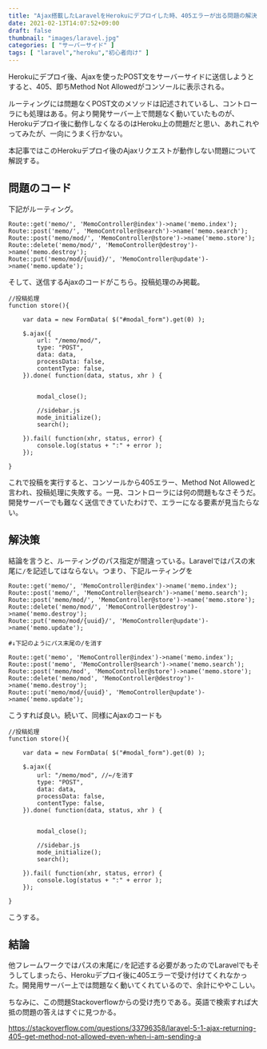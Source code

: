 ```yaml
---
title: "Ajax搭載したLaravelをHerokuにデプロイした時、405エラーが出る問題の解決【method not allowed】"
date: 2021-02-13T14:07:52+09:00
draft: false
thumbnail: "images/laravel.jpg"
categories: [ "サーバーサイド" ]
tags: [ "laravel","heroku","初心者向け" ]
---
```



Herokuにデプロイ後、Ajaxを使ったPOST文をサーバーサイドに送信しようとすると、405、即ちMethod Not Allowedがコンソールに表示される。

ルーティングには問題なくPOST文のメソッドは記述されているし、コントローラにも処理はある。何より開発サーバー上で問題なく動いていたものが、Herokuデプロイ後に動作しなくなるのはHeroku上の問題だと思い、あれこれやってみたが、一向にうまく行かない。

本記事ではこのHerokuデプロイ後のAjaxリクエストが動作しない問題について解説する。

## 問題のコード

下記がルーティング。

    Route::get('memo/', 'MemoController@index')->name('memo.index');
    Route::post('memo/', 'MemoController@search')->name('memo.search');
    Route::post('memo/mod/', 'MemoController@store')->name('memo.store');
    Route::delete('memo/mod/', 'MemoController@destroy')->name('memo.destroy');
    Route::put('memo/mod/{uuid}/', 'MemoController@update')->name('memo.update');

そして、送信するAjaxのコードがこちら。投稿処理のみ掲載。

    //投稿処理
    function store(){
    
        var data = new FormData( $("#modal_form").get(0) );
        
        $.ajax({
            url: "/memo/mod/",
            type: "POST",
            data: data,
            processData: false,
            contentType: false,
        }).done( function(data, status, xhr ) { 
    
    
            modal_close();
    
            //sidebar.js
            mode_initialize();
            search();
    
        }).fail( function(xhr, status, error) {
            console.log(status + ":" + error );
        }); 
    
    }

これで投稿を実行すると、コンソールから405エラー、Method Not Allowedと言われ、投稿処理に失敗する。一見、コントローラには何の問題もなさそうだ。開発サーバーでも難なく送信できていたわけで、エラーになる要素が見当たらない。

## 解決策

結論を言うと、ルーティングのパス指定が間違っている。Laravelではパスの末尾に`/`を記述してはならない。つまり、下記ルーティングを


    Route::get('memo/', 'MemoController@index')->name('memo.index');
    Route::post('memo/', 'MemoController@search')->name('memo.search');
    Route::post('memo/mod/', 'MemoController@store')->name('memo.store');
    Route::delete('memo/mod/', 'MemoController@destroy')->name('memo.destroy');
    Route::put('memo/mod/{uuid}/', 'MemoController@update')->name('memo.update');
    
    #↓下記のようにパス末尾の/を消す
    
    Route::get('memo', 'MemoController@index')->name('memo.index');
    Route::post('memo', 'MemoController@search')->name('memo.search');
    Route::post('memo/mod', 'MemoController@store')->name('memo.store');
    Route::delete('memo/mod', 'MemoController@destroy')->name('memo.destroy');
    Route::put('memo/mod/{uuid}', 'MemoController@update')->name('memo.update');

こうすれば良い。続いて、同様にAjaxのコードも

    //投稿処理
    function store(){
    
        var data = new FormData( $("#modal_form").get(0) );
        
        $.ajax({
            url: "/memo/mod", //←/を消す
            type: "POST",
            data: data,
            processData: false,
            contentType: false,
        }).done( function(data, status, xhr ) { 
    
    
            modal_close();
    
            //sidebar.js
            mode_initialize();
            search();
    
        }).fail( function(xhr, status, error) {
            console.log(status + ":" + error );
        }); 
    
    }

こうする。

## 結論

他フレームワークではパスの末尾に`/`を記述する必要があったのでLaravelでもそうしてしまったら、Herokuデプロイ後に405エラーで受け付けてくれなかった。開発用サーバー上では問題なく動いてくれているので、余計にややこしい。

ちなみに、この問題Stackoverflowからの受け売りである。英語で検索すれば大抵の問題の答えはすぐに見つかる。

https://stackoverflow.com/questions/33796358/laravel-5-1-ajax-returning-405-get-method-not-allowed-even-when-i-am-sending-a



